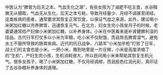 中医认为“脾胃为后天之本，气血生化之源”，有些女孩为了减肥不吃主食，水谷精微无从摄取，气血无从生化，后天之本亏耗，导致月经量少、月经不调甚至闭经。这类疾病的患者，通常要求其恢复正常饮食，以保证气血之来源，此外，建议喝小米粥加红糖以充养脾胃，迅速恢复元气。在北方，妇女生完小孩坐月子的时候，老婆婆通常给产妇做小米粥加红糖，以补养身体。小米在中医看来是补肾健脾利湿的佳品，古代行军打仗多以小米为军粮，吃小米不仅耐饿，而且除去脾胃湿气，避免水土不服所导致的肠胃疾病。近代的抗日战争，八路军“小米加步枪”打败了日军，战士们的主食也是小米。一把小米，撒到地里是一片庄稼，小米是高度浓缩了的“生机”，产妇生完小孩，生机消耗很大，所以民间用小米来帮助其恢复生机元气。很多女孩子，喝了小米粥加红糖，不仅月经调顺，而且脸色红润光彩，真印证了五谷杂粮补养身体的道理。
